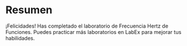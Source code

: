 # Resumen

¡Felicidades! Has completado el laboratorio de Frecuencia Hertz de Funciones. Puedes practicar más laboratorios en LabEx para mejorar tus habilidades.
